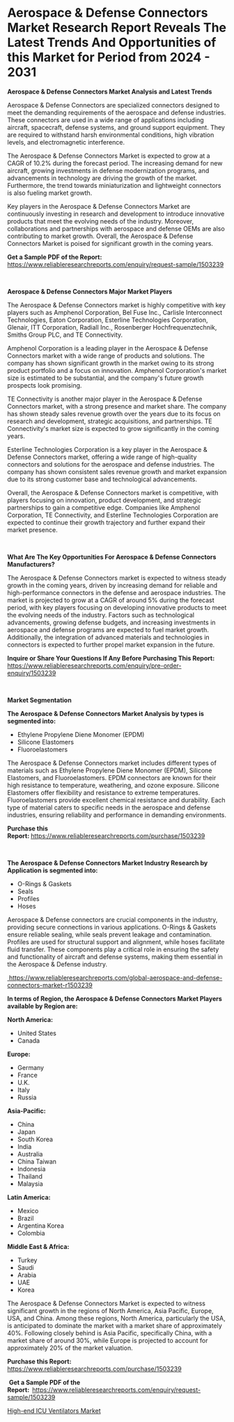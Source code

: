 <p><h1>Aerospace & Defense Connectors Market Research Report Reveals The Latest Trends And Opportunities of this Market for Period from 2024 - 2031</h1></p><p><strong>Aerospace & Defense Connectors Market Analysis and Latest Trends</strong></p>
<p><p>Aerospace & Defense Connectors are specialized connectors designed to meet the demanding requirements of the aerospace and defense industries. These connectors are used in a wide range of applications including aircraft, spacecraft, defense systems, and ground support equipment. They are required to withstand harsh environmental conditions, high vibration levels, and electromagnetic interference.</p><p>The Aerospace & Defense Connectors Market is expected to grow at a CAGR of 10.2% during the forecast period. The increasing demand for new aircraft, growing investments in defense modernization programs, and advancements in technology are driving the growth of the market. Furthermore, the trend towards miniaturization and lightweight connectors is also fueling market growth.</p><p>Key players in the Aerospace & Defense Connectors Market are continuously investing in research and development to introduce innovative products that meet the evolving needs of the industry. Moreover, collaborations and partnerships with aerospace and defense OEMs are also contributing to market growth. Overall, the Aerospace & Defense Connectors Market is poised for significant growth in the coming years.</p></p>
<p><strong>Get a Sample PDF of the Report:&nbsp;</strong> <a href="https://www.reliableresearchreports.com/enquiry/request-sample/1503239">https://www.reliableresearchreports.com/enquiry/request-sample/1503239</a></p>
<p>&nbsp;</p>
<p><strong>Aerospace & Defense Connectors Major Market Players</strong></p>
<p><p>The Aerospace & Defense Connectors market is highly competitive with key players such as Amphenol Corporation, Bel Fuse Inc., Carlisle Interconnect Technologies, Eaton Corporation, Esterline Technologies Corporation, Glenair, ITT Corporation, Radiall Inc., Rosenberger Hochfrequenztechnik, Smiths Group PLC, and TE Connectivity.</p><p>Amphenol Corporation is a leading player in the Aerospace & Defense Connectors market with a wide range of products and solutions. The company has shown significant growth in the market owing to its strong product portfolio and a focus on innovation. Amphenol Corporation's market size is estimated to be substantial, and the company's future growth prospects look promising.</p><p>TE Connectivity is another major player in the Aerospace & Defense Connectors market, with a strong presence and market share. The company has shown steady sales revenue growth over the years due to its focus on research and development, strategic acquisitions, and partnerships. TE Connectivity's market size is expected to grow significantly in the coming years.</p><p>Esterline Technologies Corporation is a key player in the Aerospace & Defense Connectors market, offering a wide range of high-quality connectors and solutions for the aerospace and defense industries. The company has shown consistent sales revenue growth and market expansion due to its strong customer base and technological advancements.</p><p>Overall, the Aerospace & Defense Connectors market is competitive, with players focusing on innovation, product development, and strategic partnerships to gain a competitive edge. Companies like Amphenol Corporation, TE Connectivity, and Esterline Technologies Corporation are expected to continue their growth trajectory and further expand their market presence.</p></p>
<p>&nbsp;</p>
<p><strong>What Are The Key Opportunities For Aerospace & Defense Connectors Manufacturers?</strong></p>
<p><p>The Aerospace & Defense Connectors market is expected to witness steady growth in the coming years, driven by increasing demand for reliable and high-performance connectors in the defense and aerospace industries. The market is projected to grow at a CAGR of around 5% during the forecast period, with key players focusing on developing innovative products to meet the evolving needs of the industry. Factors such as technological advancements, growing defense budgets, and increasing investments in aerospace and defense programs are expected to fuel market growth. Additionally, the integration of advanced materials and technologies in connectors is expected to further propel market expansion in the future.</p></p>
<p><strong>Inquire or Share Your Questions If Any Before Purchasing This Report:</strong> <a href="https://www.reliableresearchreports.com/enquiry/pre-order-enquiry/1503239">https://www.reliableresearchreports.com/enquiry/pre-order-enquiry/1503239</a></p>
<p>&nbsp;</p>
<p><strong>Market Segmentation</strong></p>
<p><strong>The Aerospace & Defense Connectors Market Analysis by types is segmented into:</strong></p>
<p><ul><li>Ethylene Propylene Diene Monomer (EPDM)</li><li>Silicone Elastomers</li><li>Fluoroelastomers</li></ul></p>
<p><p>The Aerospace & Defense Connectors market includes different types of materials such as Ethylene Propylene Diene Monomer (EPDM), Silicone Elastomers, and Fluoroelastomers. EPDM connectors are known for their high resistance to temperature, weathering, and ozone exposure. Silicone Elastomers offer flexibility and resistance to extreme temperatures. Fluoroelastomers provide excellent chemical resistance and durability. Each type of material caters to specific needs in the aerospace and defense industries, ensuring reliability and performance in demanding environments.</p></p>
<p><strong>Purchase this Report:&nbsp;</strong><a href="https://www.reliableresearchreports.com/purchase/1503239">https://www.reliableresearchreports.com/purchase/1503239</a></p>
<p>&nbsp;</p>
<p><strong>The Aerospace & Defense Connectors Market Industry Research by Application is segmented into:</strong></p>
<p><ul><li>O-Rings & Gaskets</li><li>Seals</li><li>Profiles</li><li>Hoses</li></ul></p>
<p><p>Aerospace & Defense connectors are crucial components in the industry, providing secure connections in various applications. O-Rings & Gaskets ensure reliable sealing, while seals prevent leakage and contamination. Profiles are used for structural support and alignment, while hoses facilitate fluid transfer. These components play a critical role in ensuring the safety and functionality of aircraft and defense systems, making them essential in the Aerospace & Defense industry.</p></p>
<p><a href="https://www.reliableresearchreports.com/global-aerospace-and-defense-connectors-market-r1503239">&nbsp;https://www.reliableresearchreports.com/global-aerospace-and-defense-connectors-market-r1503239</a></p>
<p><strong>In terms of Region, the Aerospace & Defense Connectors Market Players available by Region are:</strong></p>
<p>
    <p> <strong> North America: </strong>
        <ul>
            <li>United States</li>
            <li>Canada</li>
        </ul>
        </p> 
    <p> <strong> Europe: </strong>
        <ul>
            <li>Germany</li>
            <li>France</li>
            <li>U.K.</li>
            <li>Italy</li>
            <li>Russia</li>
        </ul>
        </p> 
    <p> <strong> Asia-Pacific: </strong>
        <ul>
            <li>China</li>
            <li>Japan</li>
            <li>South Korea</li>
            <li>India</li>
            <li>Australia</li>
            <li>China Taiwan</li>
            <li>Indonesia</li>
            <li>Thailand</li>
            <li>Malaysia</li>
        </ul>
        </p> 
    <p> <strong> Latin America: </strong>
        <ul>
            <li>Mexico</li>
            <li>Brazil</li>
            <li>Argentina Korea</li>
            <li>Colombia</li>
        </ul>
        </p> 
    <p> <strong> Middle East & Africa: </strong>
        <ul>
            <li>Turkey</li>
            <li>Saudi</li>
            <li>Arabia</li>
            <li>UAE</li>
            <li>Korea</li>
        </ul>
    </p>
    </p>
<p><p>The Aerospace & Defense Connectors Market is expected to witness significant growth in the regions of North America, Asia Pacific, Europe, USA, and China. Among these regions, North America, particularly the USA, is anticipated to dominate the market with a market share of approximately 40%. Following closely behind is Asia Pacific, specifically China, with a market share of around 30%, while Europe is projected to account for approximately 20% of the market valuation.</p></p>
<p><strong>Purchase this Report: </strong><a href="https://www.reliableresearchreports.com/purchase/1503239">https://www.reliableresearchreports.com/purchase/1503239</a></p>
<p>&nbsp;<strong>Get a Sample PDF of the Report:&nbsp;&nbsp;</strong><a href="https://www.reliableresearchreports.com/enquiry/request-sample/1503239">https://www.reliableresearchreports.com/enquiry/request-sample/1503239</a></p>
<p><strong></strong></p>
<p><p><a href="https://github.com/lubmix/Market-Research-Report-List-3/blob/main/high-end-icu-ventilators-market.md">High-end ICU Ventilators Market</a></p></p>